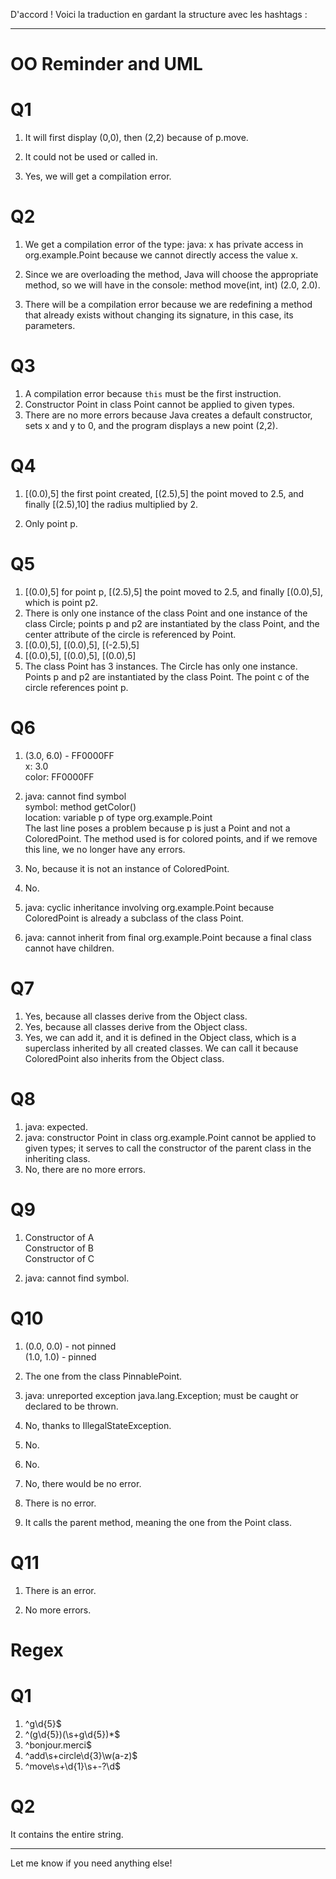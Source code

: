 D'accord ! Voici la traduction en gardant la structure avec les hashtags :

---

# OO Reminder and UML #

# Q1 #

1. It will first display (0,0), then (2,2) because of p.move.
 
2. It could not be used or called in.
 
3. Yes, we will get a compilation error.

# Q2 #

1. We get a compilation error of the type: java: x has private access in org.example.Point because we cannot directly access the value x.
 
2. Since we are overloading the method, Java will choose the appropriate method, so we will have in the console: method move(int, int) (2.0, 2.0).
 
3. There will be a compilation error because we are redefining a method that already exists without changing its signature, in this case, its parameters.

# Q3 #

1. A compilation error because `this` must be the first instruction.
2. Constructor Point in class Point cannot be applied to given types.
3. There are no more errors because Java creates a default constructor, sets x and y to 0, and the program displays a new point (2,2).

# Q4 #

1. [(0.0),5] the first point created, [(2.5),5] the point moved to 2.5, and finally [(2.5),10] the radius multiplied by 2.
 
2. Only point p.

# Q5 #

1. [(0.0),5] for point p, [(2.5),5] the point moved to 2.5, and finally [(0.0),5], which is point p2.
2. There is only one instance of the class Point and one instance of the class Circle; points p and p2 are instantiated by the class Point, and the center attribute of the circle is referenced by Point.
3. 
   [(0.0),5], [(0.0),5], [(-2.5),5]
4. 
   [(0.0),5], [(0.0),5], [(0.0),5]
5. 
   The class Point has 3 instances.
   The Circle has only one instance.
   Points p and p2 are instantiated by the class Point.
   The point c of the circle references point p.

# Q6 #

1.  
   (3.0, 6.0) - FF0000FF  
   x: 3.0  
   color: FF0000FF
2. 
   java: cannot find symbol  
   symbol: method getColor()  
   location: variable p of type org.example.Point  
   The last line poses a problem because p is just a Point and not a ColoredPoint. The method used is for colored points, and if we remove this line, we no longer have any errors.
3. 
   No, because it is not an instance of ColoredPoint.

4. 
   No.
5.  
   java: cyclic inheritance involving org.example.Point because ColoredPoint is already a subclass of the class Point.
6. 
   java: cannot inherit from final org.example.Point because a final class cannot have children.

# Q7 #

1. 
   Yes, because all classes derive from the Object class.
2. 
   Yes, because all classes derive from the Object class.
3. 
   Yes, we can add it, and it is defined in the Object class, which is a superclass inherited by all created classes.
   We can call it because ColoredPoint also inherits from the Object class.

# Q8 #

1. 
   java: <identifier> expected.
2. 
   java: constructor Point in class org.example.Point cannot be applied to given types; it serves to call the constructor of the parent class in the inheriting class.
3. 
   No, there are no more errors.

# Q9 #

1. 
   Constructor of A  
   Constructor of B  
   Constructor of C

2. 
   java: cannot find symbol.
 
# Q10 #

1. 
   (0.0, 0.0) - not pinned  
   (1.0, 1.0) - pinned
2. 
   The one from the class PinnablePoint.
3. 
   java: unreported exception java.lang.Exception; must be caught or declared to be thrown.
4. 
   No, thanks to IllegalStateException.

5. 
   No.

6. 
   No.

7. 
   No, there would be no error.
8. 
   There is no error.
9. 
   It calls the parent method, meaning the one from the Point class.

# Q11 #

1. 
   There is an error.

2.     
   No more errors.

# Regex #

# Q1 #
1. ^g\d{5}$
2. ^(g\d{5})(\s+g\d{5})*$  
3. ^bonjour.merci$
4. ^add\s+circle\d{3}\w(a-z)$
5. ^move\s+\d{1}\s+-?\d$

# Q2 #
   It contains the entire string.

---

Let me know if you need anything else!